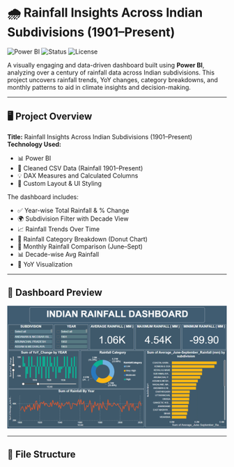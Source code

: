 # 🌧️ Rainfall Insights Across Indian Subdivisions (1901–Present)

![Power BI](https://img.shields.io/badge/Built%20With-Power%20BI-blue?style=flat-square)
![Status](https://img.shields.io/badge/Status-Completed-brightgreen?style=flat-square)
![License](https://img.shields.io/badge/License-MIT-lightgrey?style=flat-square)

A visually engaging and data-driven dashboard built using **Power BI**, analyzing over a century of rainfall data across Indian subdivisions. This project uncovers rainfall trends, YoY changes, category breakdowns, and monthly patterns to aid in climate insights and decision-making.

---

## 🖥️ Project Overview

**Title:** Rainfall Insights Across Indian Subdivisions (1901–Present)  
**Technology Used:**  
- 📊 Power BI  
- 📁 Cleaned CSV Data (Rainfall 1901–Present)  
- 💡 DAX Measures and Calculated Columns  
- 🎨 Custom Layout & UI Styling  

The dashboard includes:
- ✅ Year-wise Total Rainfall & % Change
- 🌍 Subdivision Filter with Decade View
- 📈 Rainfall Trends Over Time
- 🍩 Rainfall Category Breakdown (Donut Chart)
- 📅 Monthly Rainfall Comparison (June–Sept)
- 📊 Decade-wise Avg Rainfall
- 🔄 YoY Visualization

---

## 📸 Dashboard Preview

![Rainfall Dashboard Screenshot](https://raw.githubusercontent.com/SohamParsodkar19/Indian_Rainfall_Analysis_and_Forecasting/main/Dashboard.png)  


---

## 📁 File Structure

